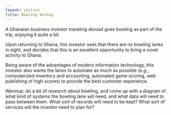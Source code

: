```yaml
---
layout: section
title: Bowling Warmup
---
```


A Ghanaian business investor traveling abroad goes bowling as part of the trip,
enjoying it quite a bit.

Upon returning to Ghana, this investor sees that there are no bowling lanes in
sight, and decides that this is an excellent opportunity to bring a novel
activity to Ghana.

Being aware of the advantages of modern information technology, this investor
also wants the lanes to automate as much as possible (*e.g.*, computerized
inventory and accounting, automated game scoring, web publishing of high scores)
to provide the best customer experience.

Warmup: do a bit of research about bowling, and come up with a diagram of what
kind of systems the bowling lane will need, and what data will need to pass
between them.  What sort of records will need to be kept?  What sort of services
will the investor need to plan for?
